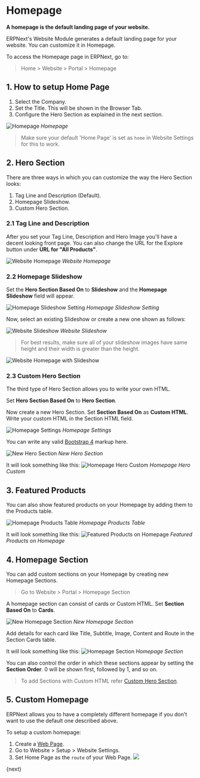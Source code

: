 <!-- add-breadcrumbs -->
# Homepage

**A homepage is the default landing page of your website.**

ERPNext's Website Module generates a default landing page for your website. You
can customize it in Homepage.

To access the Homepage page in ERPNext, go to:

> Home > Website > Portal > Homepage

## 1. How to setup Home Page
1. Select the Company.
1. Set the Title. This will be shown in the Browser Tab.
1. Configure the Hero Section as explained in the next section.

![Homepage](/docs/assets/img/website/homepage.png)
*Homepage*

> Make sure your default 'Home Page' is set as `home` in Website Settings for
> this to work.

## 2. Hero Section

There are three ways in which you can customize the way the Hero Section looks:

1. Tag Line and Description (Default).
1. Homepage Slideshow.
1. Custom Hero Section.

### 2.1 Tag Line and Description

After you set your Tag Line, Description and Hero Image you'll have a decent
looking front page. You can also change the URL for the Explore button under **URL for "All Products"**.

![Website Homepage](/docs/assets/img/website/website-homepage.png)
*Website Homepage*

### 2.2 Homepage Slideshow

Set the **Hero Section Based On** to **Slideshow** and the **Homepage Slideshow**
field will appear.

![Homepage Slideshow Setting](/docs/assets/img/website/homepage-slideshow-setting.png)
*Homepage Slideshow Setting*

Now, select an existing Slideshow or create a new one shown as follows:

![Website Slideshow](/docs/assets/img/website/website-slideshow.png)
*Website Slideshow*

> For best results, make sure all of your slideshow images have same height and
> their width is greater than the height.

![Website Homepage with Slideshow](/docs/assets/img/website/website-homepage-slideshow.gif)

### 2.3 Custom Hero Section

The third type of Hero Section allows you to write your own HTML.

Set **Hero Section Based On** to **Hero Section**.

Now create a new Hero Section. Set **Section Based On** as **Custom HTML**.
Write your custom HTML in the Section HTML field.

![Homepage Settings](/docs/assets/img/website/homepage-hero-custom.png)
*Homepage Settings*

You can write any valid [Bootstrap 4](https://getbootstrap.com/docs/4.3/getting-started/introduction/) markup here.

![New Hero Section](/docs/assets/img/website/hero-custom.png)
*New Hero Section*

It will look something like this:
![Homepage Hero Custom](/docs/assets/img/website/website-homepage-custom.png)
*Homepage Hero Custom*

## 3. Featured Products

You can also show featured products on your Homepage by adding them to the
Products table.

![Homepage Products Table](/docs/assets/img/website/homepage-featured-products.png)
*Homepage Products Table*

It will look something like this:
![Featured Products on Homepage](/docs/assets/img/website/website-featured-products.png)
*Featured Products on Homepage*

## 4. Homepage Section

You can add custom sections on your Homepage by creating new Homepage Sections.

> Go to Website > Portal > Homepage Section

A homepage section can consist of cards or Custom HTML. Set **Section Based On**
to **Cards**.

![New Homepage Section](/docs/assets/img/website/new-homepage-section.png)
*New Homepage Section*

Add details for each card like Title, Subtitle, Image, Content and Route in the
Section Cards table.

It will look something like this:
![Homepage Section](/docs/assets/img/website/homepage-section.png)
*Homepage Section*

You can also control the order in which these sections appear by setting the
**Section Order**. 0 will be shown first, followed by 1, and so on.

> To add Sections with Custom HTML refer [Custom Hero Section](#23-custom-hero-section).

## 5. Custom Homepage

ERPNext allows you to have a completely different homepage if you don't want to
use the default one described above.

To setup a custom homepage:

1. Create a [Web Page](/docs/user/manual/en/website/web-page).
1. Go to Website > Setup > Website Settings.
1. Set Home Page as the `route` of your Web Page.
   ![](/docs/assets/img/website/custom-homepage.png)

{next}